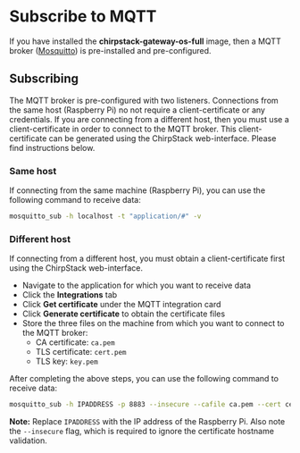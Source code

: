 # Subscribe to MQTT

If you have installed the **chirpstack-gateway-os-full** image, then a
MQTT broker ([Mosquitto](https://mosquitto.org/)) is pre-installed and
pre-configured.

## Subscribing

The MQTT broker is pre-configured with two listeners. Connections from the
same host (Raspberry Pi) no not require a client-certificate or any credentials.
If you are connecting from a different host, then you must use a
client-certificate in order to connect to the MQTT broker. This client-certificate
can be generated using the ChirpStack web-interface. Please find instructions
below.

### Same host

If connecting from the same machine (Raspberry Pi), you can use the following
command to receive data:

```bash
mosquitto_sub -h localhost -t "application/#" -v
```

### Different host

If connecting from a different host, you must obtain a client-certificate first
using the ChirpStack web-interface.

* Navigate to the application for which you want to receive data
* Click the **Integrations** tab
* Click **Get certificate** under the MQTT integration card
* Click **Generate certificate** to obtain the certificate files
* Store the three files on the machine from which you want to connect to the
  MQTT broker:
	* CA certificate: `ca.pem`
	* TLS certificate: `cert.pem`
	* TLS key: `key.pem`

After completing the above steps, you can use the following command to receive
data:

```bash
mosquitto_sub -h IPADDRESS -p 8883 --insecure --cafile ca.pem --cert cert.pem --key key.pem  -t "application/#" -v
```

**Note:** Replace `IPADDRESS` with the IP address of the Raspberry Pi. Also
note the `--insecure` flag, which is required to ignore the certificate
hostname validation.
